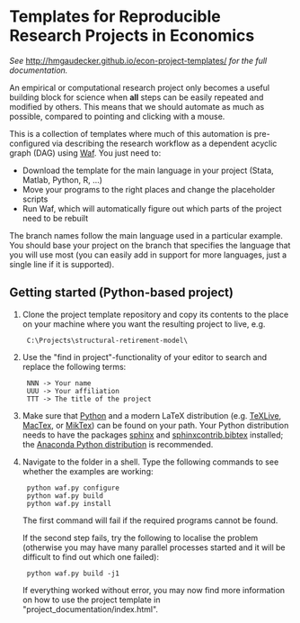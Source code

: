 Templates for Reproducible Research Projects in Economics
===========================================================

*See* http://hmgaudecker.github.io/econ-project-templates/ *for the full documentation.*

An empirical or computational research project only becomes a useful building block for science when **all** steps can be easily repeated and modified by others. This means that we should automate as much as possible, compared to pointing and clicking with a mouse.

This is a collection of templates where much of this automation is pre-configured via describing the research workflow as a dependent acyclic graph (DAG) using [Waf](https://code.google.com/p/waf/). You just need to:

* Download the template for the main language in your project (Stata, Matlab, Python, R, ...)
* Move your programs to the right places and change the placeholder scripts
* Run Waf, which will automatically figure out which parts of the project need to be rebuilt

The branch names follow the main language used in a particular example. You should base your project on the branch that specifies the language that you will use most (you can easily add in support for more languages, just a single line if it is supported).


Getting started (Python-based project)
---------------------------------------------

1. Clone the project template repository and copy its contents to the place on your machine where you want the resulting project to live, e.g.

        C:\Projects\structural-retirement-model\

2. Use the "find in project"-functionality of your editor to search and replace the following terms:

        NNN -> Your name
        UUU -> Your affiliation
        TTT -> The title of the project

3. Make sure that [Python](http://python.org/) and a modern LaTeX distribution (e.g. [TeXLive](www.tug.org/texlive/), [MacTex](http://tug.org/mactex/), or [MikTex](http://miktex.org/)) can be found on your path. Your Python distribution needs to have the packages [sphinx](http://sphinx-doc.org/) and [sphinxcontrib.bibtex](https://pypi.python.org/pypi/sphinxcontrib-bibtex/) installed; the [Anaconda Python distribution](https://store.continuum.io/cshop/anaconda/) is recommended.

4. Navigate to the folder in a shell. Type the following commands to see whether the examples are working:

        python waf.py configure
        python waf.py build
        python waf.py install

   The first command will fail if the required programs cannot be found. 

   If the second step fails, try the following to localise the problem (otherwise you may have many parallel processes started and it will be difficult to find out which one failed):

        python waf.py build -j1

    If everything worked without error, you may now find more information on how to use the project template in "project_documentation/index.html".
